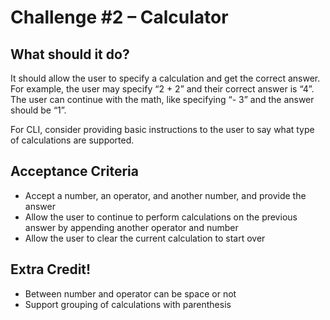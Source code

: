 # Challenge #2 – Calculator
## What should it do?
It should allow the user to specify a calculation and get the correct answer.
For example, the user may specify “2 + 2” and their correct answer is “4”.
The user can continue with the math, like specifying “- 3” and the answer should be “1”.

For CLI, consider providing basic instructions to the user to say what type of calculations are supported.

## Acceptance Criteria
- Accept a number, an operator, and another number, and provide the answer
- Allow the user to continue to perform calculations on the previous answer by appending another operator and number
- Allow the user to clear the current calculation to start over

## Extra Credit!
- Between number and operator can be space or not
- Support grouping of calculations with parenthesis